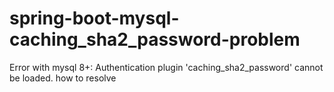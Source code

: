 # spring-boot-mysql-caching_sha2_password-problem
Error with mysql 8+: Authentication plugin 'caching_sha2_password' cannot be loaded. how to resolve
